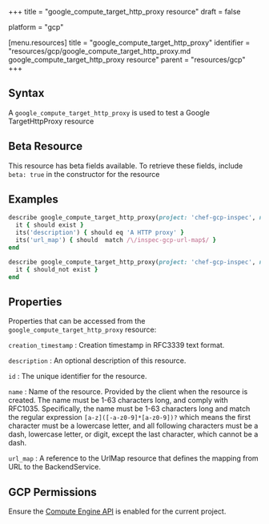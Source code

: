 +++
title = "google_compute_target_http_proxy resource"
draft = false

platform = "gcp"

[menu.resources]
    title = "google_compute_target_http_proxy"
    identifier = "resources/gcp/google_compute_target_http_proxy.md google_compute_target_http_proxy resource"
    parent = "resources/gcp"
+++

## Syntax

A `google_compute_target_http_proxy` is used to test a Google TargetHttpProxy resource

## Beta Resource

This resource has beta fields available. To retrieve these fields, include `beta: true` in the constructor for the resource

## Examples

```ruby
describe google_compute_target_http_proxy(project: 'chef-gcp-inspec', name: 'inspec-gcp-http-proxy') do
  it { should exist }
  its('description') { should eq 'A HTTP proxy' }
  its('url_map') { should  match /\/inspec-gcp-url-map$/ }
end

describe google_compute_target_http_proxy(project: 'chef-gcp-inspec', name: 'nonexistent') do
  it { should_not exist }
end
```

## Properties

Properties that can be accessed from the `google_compute_target_http_proxy` resource:

`creation_timestamp`
: Creation timestamp in RFC3339 text format.

`description`
: An optional description of this resource.

`id`
: The unique identifier for the resource.

`name`
: Name of the resource. Provided by the client when the resource is created. The name must be 1-63 characters long, and comply with RFC1035. Specifically, the name must be 1-63 characters long and match the regular expression `[a-z]([-a-z0-9]*[a-z0-9])?` which means the first character must be a lowercase letter, and all following characters must be a dash, lowercase letter, or digit, except the last character, which cannot be a dash.

`url_map`
: A reference to the UrlMap resource that defines the mapping from URL to the BackendService.

## GCP Permissions

Ensure the [Compute Engine API](https://console.cloud.google.com/apis/library/compute.googleapis.com/) is enabled for the current project.
